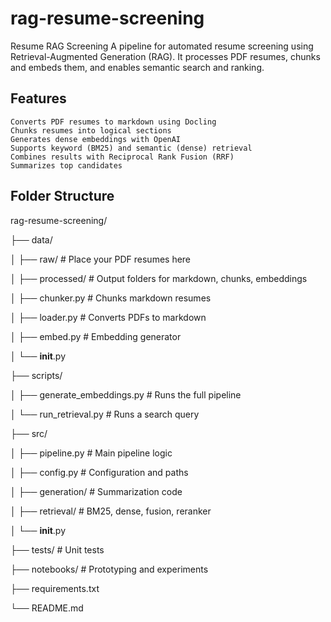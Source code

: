 # rag-resume-screening

Resume RAG Screening
A pipeline for automated resume screening using Retrieval-Augmented Generation (RAG).
It processes PDF resumes, chunks and embeds them, and enables semantic search and ranking.

## Features
    Converts PDF resumes to markdown using Docling
    Chunks resumes into logical sections
    Generates dense embeddings with OpenAI
    Supports keyword (BM25) and semantic (dense) retrieval
    Combines results with Reciprocal Rank Fusion (RRF)
    Summarizes top candidates

## Folder Structure
rag-resume-screening/

├── data/

│   ├── raw/                # Place your PDF resumes here

│   ├── processed/          # Output folders for markdown, chunks, embeddings

│   ├── chunker.py          # Chunks markdown resumes

│   ├── loader.py           # Converts PDFs to markdown

│   ├── embed.py            # Embedding generator

│   └── __init__.py

├── scripts/

│   ├── generate_embeddings.py  # Runs the full pipeline

│   └── run_retrieval.py        # Runs a search query

├── src/

│   ├── pipeline.py         # Main pipeline logic

│   ├── config.py           # Configuration and paths

│   ├── generation/         # Summarization code

│   ├── retrieval/          # BM25, dense, fusion, reranker

│   └── __init__.py

├── tests/                  # Unit tests

├── notebooks/              # Prototyping and experiments

├── requirements.txt

└── README.md




